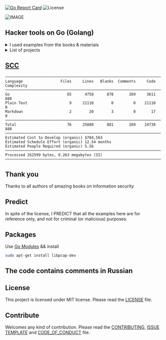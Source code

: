 [![Go Report Card](https://goreportcard.com/badge/github.com/dreddsa5dies/goHackTools)](https://goreportcard.com/report/github.com/dreddsa5dies/goHackTools) ![License](https://img.shields.io/badge/License-MIT-blue.svg)  

![IMAGE](img/goHackTools.png)  

## Hacker tools on Go (Golang)  
<details>
  <summary>I used examples from the books & materials</summary>

* "Violent Python" TJ O'Connor;
* "Black Hat Python" Python Programming for Hackers and Pentesters by Justin Seitz;
* "Security with Go" by John Daniel Leon;
* "Python Web Penetration Testing Cookbook" by C.Buchanan, T.Ip, B.May, D.Mound, A.Mabbit;
* [asecuritysite](https://asecuritysite.com/); 
* [Криптография с Python](https://vk.com/doc187366527_464874978?hash=45d8e4c6fd48820484&dl=8e644ab04c8ad6520d);  
* "Black Hat Go" Go Programming For Hackers and Pentesters by Tom Steele, Chris Patten, and Dan Kottmann.  

</details>

<details>
  <summary>List of projects</summary>

- [Перебор паролей в passwd](projects/01_crackUnixPass/)
- [Перебор паролей к архиву](projects/02_crackZipPass/)
- [Перебор паролей SSH](projects/12_sshCrack/)
- [Перебор HTML-форм](projects/36_bruteHtmlForm/)
- [Сканер портов](projects/03_tcpScanner/)
- [Сканер портов через Nmap](projects/04_goNmapScan/)
- [Конкурентное сканирование портов](projects/56_PerformingConcurrentScanning/)
- [Определение IP и адреса](projects/08_geoIp/)
- [Определение IP и адреса II](projects/10_buildGoogleMap/)
- [Поиск устройств в сети](projects/43_netScan/)
- [Поиск сетевых устройств](projects/61_findNetDevs/)
- [Проверка хоста по IP](projects/31_lookupIP/)
- [Получение IP-адреса хоста](projects/32_lookupHost/)
- [Получение MX записей](projects/33_getMXRec/)
- [Получение имен серверов DNS](projects/34_getServName/)
- [Checker ресурса](projects/28_webChecker/)
- [Тест SSH](projects/05_sshGexpectShavac/)
- [Перебор сетевых пакетов](projects/09_packetParser/)
- [Получение DNS записей](projects/58_dnsGetA/)
- [Перебор поддоменов](projects/59_subdomains/)
- [Исследование Sqlite браузера](projects/06_forensicMozillaSQLITE/)
- [Получение данных PDF](projects/07_metaDataPdf/)
- [Определение типа файла (изображения)](projects/17_forensicImage/)
- [Определение типа файла (расширенное)](projects/18_forensicFile/)
- [Получение геотегов изображения](projects/19_getGeoTagPhoto/)
- [Получение cookies](projects/24_getCookies/)
- [Получение информации по MAC-адресу](projects/25_calculateYouByMac/)
- [Получение информации о файлах](projects/26_getFileInfo/)
- [Шифр RSA](projects/21_RSAapp/)
- [Шифр Цезаря](projects/22_CipherOfCaesar/)
- [Шифр ROT-13](projects/53_cipherROT13/)
- [Шифр Виженера](projects/54_Vigenere/)
- [Книжный шифр](projects/55_bookCipher/)
- [Шифровальщик](projects/23_Cryptographer/)
- [Кодирование base-64](projects/44_base64/)
- [Стеганография](projects/29_steganoImgArch/)
- [Поиск данных в изображении и их извлечение](projects/30_detectSteganoImgAndExtractIt/)
- [Получение заголовков HTTP](projects/37_httpHead/)
- [Поиск комментариев на web-страницах](projects/38_findHtmlComm/)
- [Поиск скрытых файлов на web-сервере](projects/39_findFilesOnWebServ/)
- [Подмена User Agent](projects/40_userAgent/)
- [Получение заголовков](projects/41_getHeader/)
- [Grabbing сетевого устройства](projects/42_grabbing/)
- [Поиск изменяемых файлов](projects/45_findWrFiles/)
- [Поиск уязвимых файлов](projects/60_filepathInfoSearcher/)
- [Изменение атрибутов файлов](projects/46_fileTimestamp/)
- [Определение прав доступа к файлам](projects/47_filePerm/)
- [Определение принадлежности файлов](projects/48_fileOwnership/)
- [Получение ссылок для Maltego](projects/50_extrLinkToMaltego/)
- [Получение данных email для Maltego](projects/51_extrEmailToMaltego/)
- [Идентификация альтернативных сайтов путем подмены данных agent](projects/52_findAltSites/)
- [Использование API Shodan](projects/57_shodanAPI/)
- [SSH бот-сеть](projects/13_sshSwarm/)
- [TCP proxy](projects/14_TCPProxy/)
- [SSH туннелирование](projects/15_sshTunnel/)
- [Удаленный шелл](projects/16_shell/)
- [SYN flood](projects/62_synFlood/)
- [Netcat](projects/11_netcat/)
- [Взлом OSPF](projects/20_ospfGetAuth/)
- [Загрузка своих данных в icmp пакет](projects/63_icmpPayload/)
- [Чтение загрузочного сектора](projects/27_readingBootSector/)
- [Генератор случайных цифр (псевдо)](projects/35_CSPRNG/)
- [Создание карт объектов](projects/49_buildPNGmap/)

</details>

## [SCC](https://github.com/boyter/scc)
```
───────────────────────────────────────────────────────────────────────────────
Language                 Files     Lines   Blanks  Comments     Code Complexity
───────────────────────────────────────────────────────────────────────────────
Go                          65      4758      878       269     3611        888
Plain Text                   9     21110        0         0    21110          0
Markdown                     2        20        3         0       17          0
───────────────────────────────────────────────────────────────────────────────
Total                       76     25888      881       269    24738        888
───────────────────────────────────────────────────────────────────────────────
Estimated Cost to Develop (organic) $784,563
Estimated Schedule Effort (organic) 12.54 months
Estimated People Required (organic) 5.56
───────────────────────────────────────────────────────────────────────────────
Processed 262599 bytes, 0.263 megabytes (SI)
───────────────────────────────────────────────────────────────────────────────
```

## Thank you
Thanks to all authors of amazing books on information security

## Predict
In spite of the license, I PREDICT that all the examples here are for reference only, and not for criminal (or malicious) purposes. 

## Packages
Use [Go Modules](https://blog.golang.org/using-go-modules) && install
```bash
sudo apt-get install libpcap-dev 
```

## The code contains comments in Russian

## License
This project is licensed under MIT license. Please read the [LICENSE](https://github.com/dreddsa5dies/goHackTools/tree/master/LICENSE.md) file.  

## Contribute
Welcomes any kind of contribution. Please read the [CONTRIBUTING](https://github.com/dreddsa5dies/goHackTools/tree/master/CONTRIBUTING.md), [ISSUE TEMPLATE](https://github.com/dreddsa5dies/goHackTools/tree/master/ISSUE_TEMPLATE.md) and [CODE_OF_CONDUCT](https://github.com/dreddsa5dies/goHackTools/tree/master/CODE_OF_CONDUCT.md) file.
